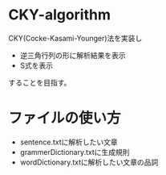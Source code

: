 # CKY-algorithm

CKY(Cocke-Kasami-Younger)法を実装し
* 逆三角行列の形に解析結果を表示
* S式を表示

することを目指す。

# ファイルの使い方
* sentence.txtに解析したい文章
* grammerDictionary.txtに生成規則
* wordDictionary.txtに解析したい文章の品詞
